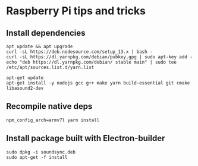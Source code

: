 # Raspberry Pi tips and tricks

## Install dependencies

```
apt update && apt upgrade
curl -sL https://deb.nodesource.com/setup_13.x | bash -
curl -sL https://dl.yarnpkg.com/debian/pubkey.gpg | sudo apt-key add -
echo "deb https://dl.yarnpkg.com/debian/ stable main" | sudo tee /etc/apt/sources.list.d/yarn.list

apt-get update
apt-get install -y nodejs gcc g++ make yarn build-essential git cmake libasound2-dev
```

## Recompile native deps

```
npm_config_arch=armv7l yarn install
```

## Install package built with Electron-builder

```
sudo dpkg -i soundsync.deb
sudo apt-get -f install
```
